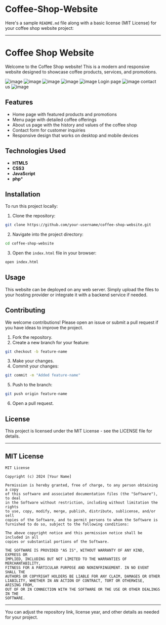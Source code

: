# Coffee-Shop-Website
 Here's a sample `README.md` file along with a basic license (MIT License) for your coffee shop website project:

---

# Coffee Shop Website

Welcome to the Coffee Shop website! This is a modern and responsive website designed to showcase coffee products, services, and promotions.


![image](https://github.com/user-attachments/assets/31c81f12-7d74-48cc-98e2-3fbd7680e0de)
![image](https://github.com/user-attachments/assets/4daf15b7-189a-4356-9224-c5aec90e98ac)
![image](https://github.com/user-attachments/assets/c9c60116-e741-470b-a9c9-851f25659ef1)
![image](https://github.com/user-attachments/assets/a8e3c97b-ff14-4201-8d38-c8cb6cfbe28f)
![image](https://github.com/user-attachments/assets/aa1d59e4-8eb1-445f-9321-4766da70d2cc)
Login page 
![image](https://github.com/user-attachments/assets/bead93d8-ce4b-4818-be45-2ca4041452bf)
contact us
![image](https://github.com/user-attachments/assets/9c833feb-b56b-4eb8-9887-5389dba895fa)







## Features

- Home page with featured products and promotions
- Menu page with detailed coffee offerings
- About us page with the history and values of the coffee shop
- Contact form for customer inquiries
- Responsive design that works on desktop and mobile devices

## Technologies Used

- **HTML5**
- **CSS3**
- **JavaScript**
- **php***

## Installation

To run this project locally:

1. Clone the repository:

```bash
git clone https://github.com/your-username/coffee-shop-website.git
```

2. Navigate into the project directory:

```bash
cd coffee-shop-website
```

3. Open the `index.html` file in your browser:

```bash
open index.html
```

## Usage

This website can be deployed on any web server. Simply upload the files to your hosting provider or integrate it with a backend service if needed.

## Contributing

We welcome contributions! Please open an issue or submit a pull request if you have ideas to improve the project.

1. Fork the repository.
2. Create a new branch for your feature:

```bash
git checkout -b feature-name
```

3. Make your changes.
4. Commit your changes:

```bash
git commit -m "Added feature-name"
```

5. Push to the branch:

```bash
git push origin feature-name
```

6. Open a pull request.

## License

This project is licensed under the MIT License - see the LICENSE file for details.

---

## MIT License

```
MIT License

Copyright (c) 2024 [Your Name]

Permission is hereby granted, free of charge, to any person obtaining a copy
of this software and associated documentation files (the "Software"), to deal
in the Software without restriction, including without limitation the rights
to use, copy, modify, merge, publish, distribute, sublicense, and/or sell
copies of the Software, and to permit persons to whom the Software is
furnished to do so, subject to the following conditions:

The above copyright notice and this permission notice shall be included in all
copies or substantial portions of the Software.

THE SOFTWARE IS PROVIDED "AS IS", WITHOUT WARRANTY OF ANY KIND, EXPRESS OR
IMPLIED, INCLUDING BUT NOT LIMITED TO THE WARRANTIES OF MERCHANTABILITY,
FITNESS FOR A PARTICULAR PURPOSE AND NONINFRINGEMENT. IN NO EVENT SHALL THE
AUTHORS OR COPYRIGHT HOLDERS BE LIABLE FOR ANY CLAIM, DAMAGES OR OTHER
LIABILITY, WHETHER IN AN ACTION OF CONTRACT, TORT OR OTHERWISE, ARISING FROM,
OUT OF OR IN CONNECTION WITH THE SOFTWARE OR THE USE OR OTHER DEALINGS IN THE
SOFTWARE.
```

---

You can adjust the repository link, license year, and other details as needed for your project.
